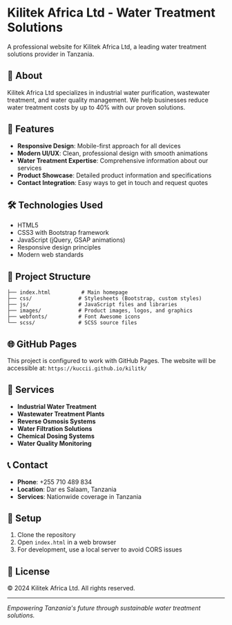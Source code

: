 # Kilitek Africa Ltd - Water Treatment Solutions

A professional website for Kilitek Africa Ltd, a leading water treatment solutions provider in Tanzania.

## 🌊 About

Kilitek Africa Ltd specializes in industrial water purification, wastewater treatment, and water quality management. We help businesses reduce water treatment costs by up to 40% with our proven solutions.

## 🚀 Features

- **Responsive Design**: Mobile-first approach for all devices
- **Modern UI/UX**: Clean, professional design with smooth animations
- **Water Treatment Expertise**: Comprehensive information about our services
- **Product Showcase**: Detailed product information and specifications
- **Contact Integration**: Easy ways to get in touch and request quotes

## 🛠️ Technologies Used

- HTML5
- CSS3 with Bootstrap framework
- JavaScript (jQuery, GSAP animations)
- Responsive design principles
- Modern web standards

## 📁 Project Structure

```
├── index.html          # Main homepage
├── css/               # Stylesheets (Bootstrap, custom styles)
├── js/                # JavaScript files and libraries
├── images/            # Product images, logos, and graphics
├── webfonts/          # Font Awesome icons
└── scss/              # SCSS source files
```

## 🌐 GitHub Pages

This project is configured to work with GitHub Pages. The website will be accessible at:
`https://kuccii.github.io/kilitk/`

## 📱 Services

- **Industrial Water Treatment**
- **Wastewater Treatment Plants**
- **Reverse Osmosis Systems**
- **Water Filtration Solutions**
- **Chemical Dosing Systems**
- **Water Quality Monitoring**

## 📞 Contact

- **Phone**: +255 710 489 834
- **Location**: Dar es Salaam, Tanzania
- **Services**: Nationwide coverage in Tanzania

## 🔧 Setup

1. Clone the repository
2. Open `index.html` in a web browser
3. For development, use a local server to avoid CORS issues

## 📄 License

© 2024 Kilitek Africa Ltd. All rights reserved.

---

*Empowering Tanzania's future through sustainable water treatment solutions.*
